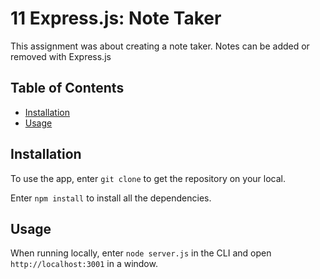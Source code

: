 # 11 Express.js: Note Taker

This assignment was about creating a note taker. Notes can be added or removed with Express.js

## Table of Contents
* [Installation](#installation)
* [Usage](#usage)

## Installation

To use the app, enter `git clone` to get the repository on your local.

Enter `npm install` to install all the dependencies. 

## Usage

When running locally, enter `node server.js` in the CLI and open `http://localhost:3001` in a window.